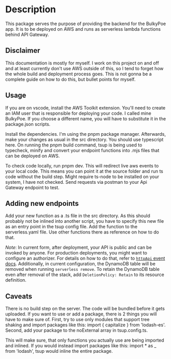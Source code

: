 # Description

This package serves the purpose of providing the backend for the BulkyPoe app. It is to be deployed on AWS and runs as serverless lambda functions behind API Gateway.

## Disclaimer

This documentation is mostly for myself. I work on this project on and off and at least currently don't use AWS outside of this, so I tend to forget how the whole build and deployment process goes. This is not gonna be a complete guide on how to do this, but bullet points for myself.

## Usage

If you are on vscode, install the AWS Toolkit extension. You'll need to create an IAM user that is responsible for deploying your code. I called mine BulkyPoe. If you choose a different name, you will have to substitute it in the package.json scripts.

Install the dependencies. I'm using the pnpm package manager. Afterwards, make your changes as usual in the src directory. You should use typescript here.
On running the pnpm build command, tsup is being used to typecheck, minify and convert your endpoint functions into .mjs files that can be deployed on AWS.

To check code locally, run pnpm dev. This will redirect live aws events to your local code. This means you can point it at the source folder and run ts code without the build step. Might require ts-node to be installed on your system, I have not checked. Send requests via postman to your Api Gateway endpoint to test.

## Adding new endpoints

Add your new function as a .ts file in the src directory. As this should probably not be inlined into another script, you have to specify this new file as an entry point in the tsup config file. Add the function to the serverless.yaml file. Use other functions there as reference on how to do that.

_Note_: In current form, after deployment, your API is public and can be invoked by anyone. For production deployments, you might want to configure an authorizer. For details on how to do that, refer to [`httpApi` event docs](https://www.serverless.com/framework/docs/providers/aws/events/http-api/). Additionally, in current configuration, the DynamoDB table will be removed when running `serverless remove`. To retain the DynamoDB table even after removal of the stack, add `DeletionPolicy: Retain` to its resource definition.

## Caveats

There is no build step on the server. The code will be bundled before it gets uploaded. If you want to use or add a package, there is 2 things you will have to make sure of. First, try to use only modules that support tree shaking and import packages like this: import { capitalize } from 'lodash-es'. Second, add your package to the noExternal array in tsup.config.ts.

This will make sure, that only functions you actually use are being imported and inlined. If you would instead import packages like this: import \* as \_ from 'lodash', tsup would inline the entire package.
